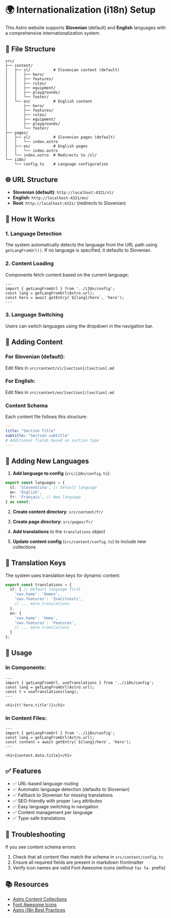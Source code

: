 # 🌍 Internationalization (i18n) Setup

This Astro website supports **Slovenian** (default) and **English** languages with a comprehensive internationalization system.

## 📁 File Structure

```
src/
├── content/
│   ├── sl/          # Slovenian content (default)
│   │   ├── hero/
│   │   ├── features/
│   │   ├── rules/
│   │   ├── equipment/
│   │   ├── playgrounds/
│   │   └── footer/
│   └── en/          # English content
│       ├── hero/
│       ├── features/
│       ├── rules/
│       ├── equipment/
│       ├── playgrounds/
│       └── footer/
├── pages/
│   ├── sl/          # Slovenian pages (default)
│   │   └── index.astro
│   ├── en/          # English pages
│   │   └── index.astro
│   └── index.astro  # Redirects to /sl/
└── i18n/
    └── config.ts    # Language configuration
```

## 🌐 URL Structure

- **Slovenian (default)**: `http://localhost:4321/sl/`
- **English**: `http://localhost:4321/en/`
- **Root**: `http://localhost:4321/` (redirects to Slovenian)

## 🔧 How It Works

### 1. Language Detection
The system automatically detects the language from the URL path using `getLangFromUrl()`. If no language is specified, it defaults to Slovenian.

### 2. Content Loading
Components fetch content based on the current language:
```astro
---
import { getLangFromUrl } from '../i18n/config';
const lang = getLangFromUrl(Astro.url);
const hero = await getEntry(`${lang}/hero`, 'hero');
---
```

### 3. Language Switching
Users can switch languages using the dropdown in the navigation bar.

## 📝 Adding Content

### For Slovenian (default):
Edit files in `src/content/sl/[section]/[section].md`

### For English:
Edit files in `src/content/en/[section]/[section].md`

### Content Schema
Each content file follows this structure:
```yaml
---
title: "Section Title"
subtitle: "Section subtitle"
# Additional fields based on section type
---
```

## 🎨 Adding New Languages

1. **Add language to config** (`src/i18n/config.ts`):
```typescript
export const languages = {
  sl: 'Slovenščina', // Default language
  en: 'English',
  fr: 'Français', // New language
} as const;
```

2. **Create content directory**: `src/content/fr/`

3. **Create page directory**: `src/pages/fr/`

4. **Add translations** to the `translations` object

5. **Update content config** (`src/content/config.ts`) to include new collections

## 🔄 Translation Keys

The system uses translation keys for dynamic content:
```typescript
export const translations = {
  sl: { // Default language first
    'nav.home': 'Domov',
    'nav.features': 'Značilnosti',
    // ... more translations
  },
  en: {
    'nav.home': 'Home',
    'nav.features': 'Features',
    // ... more translations
  }
};
```

## 🚀 Usage

### In Components:
```astro
---
import { getLangFromUrl, useTranslations } from '../i18n/config';
const lang = getLangFromUrl(Astro.url);
const t = useTranslations(lang);
---

<h1>{t('hero.title')}</h1>
```

### In Content Files:
```astro
---
import { getLangFromUrl } from '../i18n/config';
const lang = getLangFromUrl(Astro.url);
const content = await getEntry(`${lang}/hero`, 'hero');
---

<h1>{content.data.title}</h1>
```

## ✅ Features

- ✅ URL-based language routing
- ✅ Automatic language detection (defaults to Slovenian)
- ✅ Fallback to Slovenian for missing translations
- ✅ SEO-friendly with proper `lang` attributes
- ✅ Easy language switching in navigation
- ✅ Content management per language
- ✅ Type-safe translations

## 🐛 Troubleshooting

If you see content schema errors:
1. Check that all content files match the schema in `src/content/config.ts`
2. Ensure all required fields are present in markdown frontmatter
3. Verify icon names are valid Font Awesome icons (without `fas fa-` prefix)

## 📚 Resources

- [Astro Content Collections](https://docs.astro.build/en/guides/content-collections/)
- [Font Awesome Icons](https://fontawesome.com/icons)
- [Astro i18n Best Practices](https://docs.astro.build/en/guides/internationalization/) 